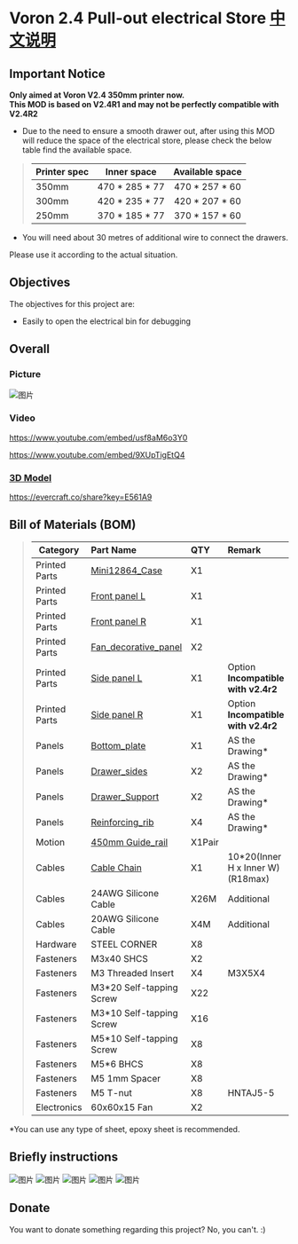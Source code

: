 # Voron 2.4 Pull-out electrical Store [中文说明](./README_CN.md)


## Important Notice

**Only aimed at Voron V2.4 350mm printer now.**  
**This MOD is based on V2.4R1 and may not be perfectly compatible with V2.4R2**

* Due to the need to ensure a smooth drawer out, after using this MOD will reduce the space of the electrical store, please check the below table find the available space.

>| **Printer spec**|Inner space     |**Available space**|
>| ----------------| :------------: | :---------------: |
>| 350mm           | 470 * 285 * 77 | 470 * 257 * 60    |
>| 300mm           | 420 * 235 * 77 | 420 * 207 * 60    |
>| 250mm           | 370 * 185 * 77 | 370 * 157 * 60    |

* You will need about 30 metres of additional wire to connect the drawers.


Please use it according to the actual situation.

## Objectives

The objectives for this project are:

* Easily to open the electrical bin for debugging

## Overall

### Picture

![图片](Photos/Voron_V2.4_Pull-out_electrical_store.PNG)
### Video

https://www.youtube.com/embed/usf8aM6o3Y0

https://www.youtube.com/embed/9XUpTigEtQ4

### [3D Model](./3D)
 https://evercraft.co/share?key=E561A9
 
## Bill of Materials (BOM)

>| **Category**|Part Name |**QTY**|Remark
>| ----------------| :------------ | :--------------- | :--------------- |
>|Printed Parts|[Mini12864_Case](./STL)|X1||
>|Printed Parts|[Front panel L](./STL)|X1||
>|Printed Parts|[Front panel R](./STL)|X1||
>|Printed Parts|[Fan_decorative_panel](./STL)|X2||
>|Printed Parts|[Side panel L](./STL)|X1|Option **Incompatible with v2.4r2**|
>|Printed Parts|[Side panel R](./STL)|X1|Option **Incompatible with v2.4r2**|
>|Panels|[Bottom_plate](./Drawing)|X1|AS the Drawing*|
>|Panels|[Drawer_sides](./Drawing)|X2|AS the Drawing*|
>|Panels|[Drawer_Support](./Drawing)|X2|AS the Drawing*|
>|Panels|[Reinforcing_rib](./Drawing)|X4|AS the Drawing*|
>|Motion|[450mm Guide_rail](https://www.amazon.com/dp/B08C9PK2L8)|X1Pair||
>|Cables|[Cable Chain](https://www.amazon.com/Befenybay-Internal-Flexible-Machines-10mmX20mm/dp/B07SFFT1K5)|X1|10*20(Inner H x Inner W)  (R18max)|
>|Cables|24AWG Silicone Cable| X26M |Additional |
>|Cables|20AWG Silicone Cable| X4M |Additional |
>|Hardware|STEEL CORNER|X8||
>|Fasteners|M3x40 SHCS|X2| |
>|Fasteners|M3 Threaded Insert|X4| M3X5X4|
>|Fasteners|M3*20 Self-tapping Screw|X22| |
>|Fasteners|M3*10 Self-tapping Screw|X16| |
>|Fasteners|M5*10 Self-tapping Screw|X8| |
>|Fasteners|M5*6 BHCS|X8||
>|Fasteners|M5 1mm Spacer|X8||
>|Fasteners|M5 T-nut |X8| HNTAJ5-5|
>|Electronics |60x60x15 Fan |X2||

*You can use any type of sheet, epoxy sheet is recommended.
## Briefly instructions
![图片](Photos/IMG_6107.jpg)
![图片](Photos/IMG_6101.jpg)
![图片](Photos/IMG_6099.jpg)
![图片](Photos/IMG_6103.jpg)
![图片](Photos/IMG_6105.jpg)

## Donate
You want to donate something regarding this project? No, you can't. :)
